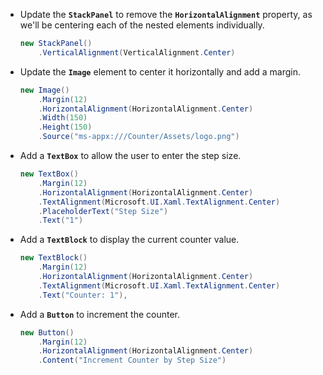 

- Update the **`StackPanel`** to remove the **`HorizontalAlignment`** property, as we'll be centering each of the nested elements individually.

    ```csharp
    new StackPanel()
        .VerticalAlignment(VerticalAlignment.Center)
    ```

- Update the **`Image`** element to center it horizontally and add a margin.

    ```csharp
    new Image()
        .Margin(12)
        .HorizontalAlignment(HorizontalAlignment.Center)
        .Width(150)
        .Height(150)
        .Source("ms-appx:///Counter/Assets/logo.png")
    ```

- Add a **`TextBox`** to allow the user to enter the step size.

    ```csharp
    new TextBox()
        .Margin(12)
        .HorizontalAlignment(HorizontalAlignment.Center)
        .TextAlignment(Microsoft.UI.Xaml.TextAlignment.Center)
        .PlaceholderText("Step Size")
        .Text("1")
    ```

- Add a **`TextBlock`** to display the current counter value.

    ```csharp
    new TextBlock()
        .Margin(12)
        .HorizontalAlignment(HorizontalAlignment.Center)
        .TextAlignment(Microsoft.UI.Xaml.TextAlignment.Center)
        .Text("Counter: 1"),
    ```

- Add a **`Button`** to increment the counter.

    ```csharp
    new Button()
        .Margin(12)
        .HorizontalAlignment(HorizontalAlignment.Center)
        .Content("Increment Counter by Step Size")
    ```
